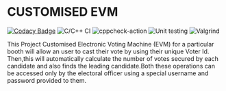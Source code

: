 # CUSTOMISED EVM

[![Codacy Badge](https://api.codacy.com/project/badge/Grade/b47ea9f7d7144f3da4d2f82d696c4d0b)](https://app.codacy.com/gh/stepin105158/EVM?utm_source=github.com&utm_medium=referral&utm_content=stepin105158/EVM&utm_campaign=Badge_Grade)  ![C/C++ CI](https://github.com/stepin105158/EVM/workflows/C/C++%20CI/badge.svg) ![cppcheck-action](https://github.com/stepin105158/EVM/workflows/cppcheck-action/badge.svg)  ![Unit testing](https://github.com/stepin105158/EVM/workflows/Unit%20testing/badge.svg)  ![Valgrind](https://github.com/stepin105158/Customised_EVM/workflows/Valgrind/badge.svg)

This Project Customised Electronic Voting Machine (EVM) for a particular booth will allow an user to cast their vote by using their unique Voter Id. Then,this will automatically calculate the number of votes secured by each candidate and also finds the leading candidate.Both these operations can be accessed only by the electoral officer using a special username and password provided to them.
